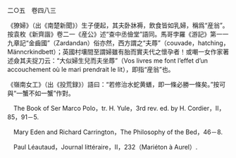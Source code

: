 二○五　卷四八三

《獠婦》（出《南楚新聞》）生子便起，其夫卧牀褥，飲食皆如乳婦，稱爲“産翁”。按袁枚《新齊諧》卷二一《産公》述“查中丞儉堂”語同。馬哥孛羅《游記》第一一九章記“金齒國”（Zardandan）俗亦然，西方謂之“夫蓐”（couvade，hatching，Männcrkindbett）；英國村壤間至謂婦雖有胎而實夫代之懷孕者！或嘲一女作家著述僉其夫捉刀云：“大似婦生兒而夫坐蓐”（Vos livres me font l’effet d’un accouchement où le mari prendrait le lit），即指“産翁”也。

《嶺南女工》（出《投荒録》）語曰：“若修治水蛇黄蟮，即一條必勝一條矣。”按可與“一蟹不如一蟹”作對。











　The Book of Ser Marco Polo，tr. H. Yule，3rd rev. ed. by H. Cordier，II，85，91－5.

　Mary Eden and Richard Carrington，The Philosophy of the Bed，46－8.

　Paul Léautaud，Journal littéraire，II，232（Mariéton à Aurel）.